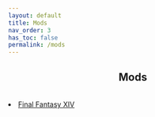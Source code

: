 ```yaml
---
layout: default
title: Mods
nav_order: 3
has_toc: false
permalink: /mods
---
```


<div class="card">
  <div class="container">
    <h2 class="text-delta" style="text-align:center">Mods</h2>
  </div>
</div>
<br />
<div class="card">
  <div class="container">
    <lu>
      <li class="text-delta"><a href="/mods/final-fantasy-xiv">Final Fantasy XIV</a></li>
      <!-- <li class="text-delta"><a href="/mods/"></a></li> -->
    </lu>
  </div>
</div>
